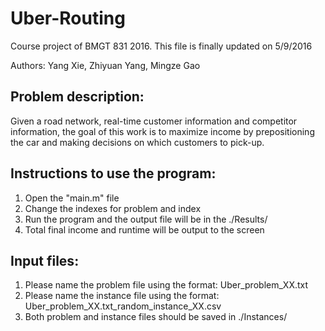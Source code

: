 # Uber-Routing
Course project of BMGT 831 2016. This file is finally updated on 5/9/2016

Authors: Yang Xie, Zhiyuan Yang, Mingze Gao

## Problem description:
Given a road network, real-time customer information and competitor information, the goal of this work is to maximize income by prepositioning the car and making decisions on which customers to pick-up.
	
## Instructions to use the program: 
1. Open the "main.m" file 
2. Change the indexes for problem and index 
3. Run the program and the output file will be in the ./Results/ 
4. Total final income and runtime will be output to the screen 
	
## Input files: 
1. Please name the problem file using the format: Uber_problem_XX.txt 
2. Please name the instance file using the format: Uber_problem_XX.txt_random_instance_XX.csv
3. Both problem and instance files should be saved in ./Instances/
	
